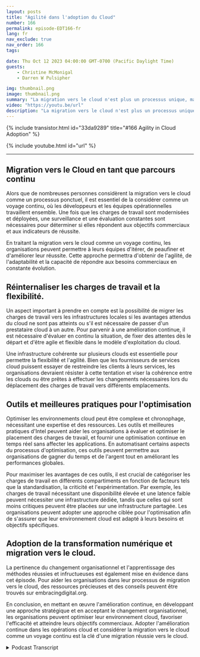 ```yaml
---
layout: posts
title: "Agilité dans l'adoption du Cloud"
number: 166
permalink: episode-EDT166-fr
lang: fr
nav_exclude: true
nav_order: 166
tags:

date: Thu Oct 12 2023 04:00:00 GMT-0700 (Pacific Daylight Time)
guests:
    - Christine McMonigal
    - Darren W Pulsipher

img: thumbnail.png
image: thumbnail.png
summary: "La migration vers le cloud n'est plus un processus unique, mais plutôt un voyage continu qui nécessite une évaluation, une surveillance et un ajustement constants pour atteindre les objectifs commerciaux. Dans cet épisode de notre podcast, l'animateur Darren Pulsipher discute avec l'invitée Christine McMonigal de l'importance d'adopter l'amélioration continue dans les opérations cloud."
video: "https://youtu.be/url"
description: "La migration vers le cloud n'est plus un processus unique, mais plutôt un voyage continu qui nécessite une évaluation, une surveillance et un ajustement constants pour atteindre les objectifs commerciaux. Dans cet épisode de notre podcast, l'animateur Darren Pulsipher discute avec l'invitée Christine McMonigal de l'importance d'adopter l'amélioration continue dans les opérations cloud."
---
```


<div>
{% include transistor.html id="33da9289" title="#166 Agility in Cloud Adoption" %}

{% include youtube.html id="url" %}
</div>

---

## Migration vers le Cloud en tant que parcours continu

Alors que de nombreuses personnes considèrent la migration vers le cloud comme un processus ponctuel, il est essentiel de la considérer comme un voyage continu, où les développeurs et les équipes opérationnelles travaillent ensemble. Une fois que les charges de travail sont modernisées et déployées, une surveillance et une évaluation constantes sont nécessaires pour déterminer si elles répondent aux objectifs commerciaux et aux indicateurs de réussite.

En traitant la migration vers le cloud comme un voyage continu, les organisations peuvent permettre à leurs équipes d'itérer, de peaufiner et d'améliorer leur réussite. Cette approche permettra d'obtenir de l'agilité, de l'adaptabilité et la capacité de répondre aux besoins commerciaux en constante évolution.

## Réinternaliser les charges de travail et la flexibilité.

Un aspect important à prendre en compte est la possibilité de migrer les charges de travail vers les infrastructures locales si les avantages attendus du cloud ne sont pas atteints ou s'il est nécessaire de passer d'un prestataire cloud à un autre. Pour parvenir à une amélioration continue, il est nécessaire d'évaluer en continu la situation, de fixer des attentes dès le départ et d'être agile et flexible dans le modèle d'exploitation du cloud.

Une infrastructure cohérente sur plusieurs clouds est essentielle pour permettre la flexibilité et l'agilité. Bien que les fournisseurs de services cloud puissent essayer de restreindre les clients à leurs services, les organisations devraient résister à cette tentation et viser la cohérence entre les clouds ou être prêtes à effectuer les changements nécessaires lors du déplacement des charges de travail vers différents emplacements.

## Outils et meilleures pratiques pour l'optimisation

Optimiser les environnements cloud peut être complexe et chronophage, nécessitant une expertise et des ressources. Les outils et meilleures pratiques d'Intel peuvent aider les organisations à évaluer et optimiser le placement des charges de travail, et fournir une optimisation continue en temps réel sans affecter les applications. En automatisant certains aspects du processus d'optimisation, ces outils peuvent permettre aux organisations de gagner du temps et de l'argent tout en améliorant les performances globales.

Pour maximiser les avantages de ces outils, il est crucial de catégoriser les charges de travail en différents compartiments en fonction de facteurs tels que la standardisation, la criticité et l'expérimentation. Par exemple, les charges de travail nécessitant une disponibilité élevée et une latence faible peuvent nécessiter une infrastructure dédiée, tandis que celles qui sont moins critiques peuvent être placées sur une infrastructure partagée. Les organisations peuvent adopter une approche ciblée pour l'optimisation afin de s'assurer que leur environnement cloud est adapté à leurs besoins et objectifs spécifiques.

## Adoption de la transformation numérique et migration vers le cloud.

La pertinence du changement organisationnel et l'apprentissage des méthodes réussies et infructueuses est également mise en évidence dans cet épisode. Pour aider les organisations dans leur processus de migration vers le cloud, des ressources précieuses et des conseils peuvent être trouvés sur embracingdigital.org.

En conclusion, en mettant en œuvre l'amélioration continue, en développant une approche stratégique et en acceptant le changement organisationnel, les organisations peuvent optimiser leur environnement cloud, favoriser l'efficacité et atteindre leurs objectifs commerciaux. Adopter l'amélioration continue dans les opérations cloud et considérer la migration vers le cloud comme un voyage continu est la clé d'une migration réussie vers le cloud.



<details>
<summary> Podcast Transcript </summary>

<p></p>

</details>
